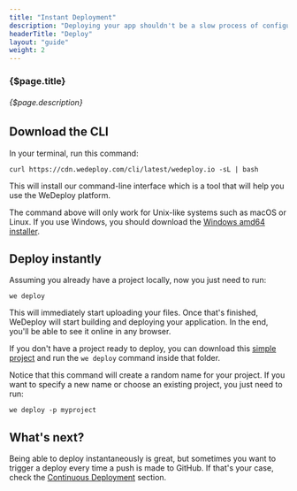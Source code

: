 ```yaml
---
title: "Instant Deployment"
description: "Deploying your app shouldn't be a slow process of configuration and setup. In fact, it shouldn't even be quick, it should be instant."
headerTitle: "Deploy"
layout: "guide"
weight: 2
---
```


### {$page.title}

###### {$page.description}

<article id="1">

## Download the CLI

In your terminal, run this command:

```
curl https://cdn.wedeploy.com/cli/latest/wedeploy.io -sL | bash
```

This will install our command-line interface which is a tool that will help you use the WeDeploy platform.

<aside>

The command above will only work for Unix-like systems such as macOS or Linux. If you use Windows, you should download the [Windows amd64 installer](https://bin.equinox.io/c/8WGbGy94JXa/cli-stable-windows-amd64.msi).

</aside>

</article>

<article id="2">

## Deploy instantly

Assuming you already have a project locally, now you just need to run:

```
we deploy
```

This will immediately start uploading your files. Once that's finished, WeDeploy will start building and deploying your application. In the end, you'll be able to see it online in any browser.

<aside>

If you don't have a project ready to deploy, you can download this [simple project](https://github.com/wedeploy/boilerplate-hosting/archive/master.zip) and run the `we deploy` command inside that folder.

</aside>

Notice that this command will create a random name for your project. If you want to specify a new name or choose an existing project, you just need to run:

```
we deploy -p myproject
```

</article>

## What's next?

Being able to deploy instantaneously is great, but sometimes you want to trigger a deploy every time a push is made to GitHub. If that's your case, check the [Continuous Deployment](/docs/deploy/continuous-deployment.html) section.
